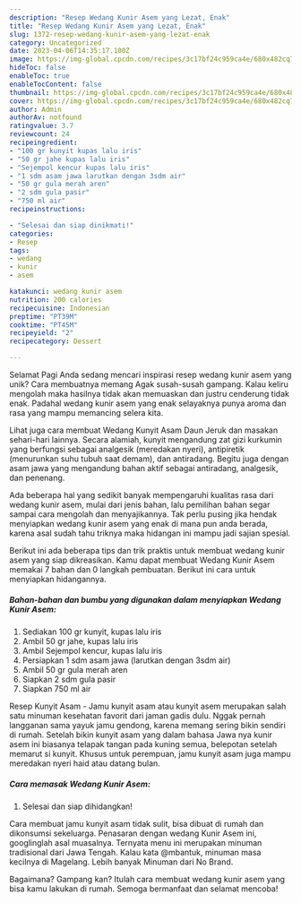 ```yaml
---
description: "Resep Wedang Kunir Asem yang Lezat, Enak"
title: "Resep Wedang Kunir Asem yang Lezat, Enak"
slug: 1372-resep-wedang-kunir-asem-yang-lezat-enak
category: Uncategorized
date: 2023-04-06T14:35:17.100Z
image: https://img-global.cpcdn.com/recipes/3c17bf24c959ca4e/680x482cq70/wedang-kunir-asem-foto-resep-utama.jpg
hideToc: false
enableToc: true
enableTocContent: false
thumbnail: https://img-global.cpcdn.com/recipes/3c17bf24c959ca4e/680x482cq70/wedang-kunir-asem-foto-resep-utama.jpg
cover: https://img-global.cpcdn.com/recipes/3c17bf24c959ca4e/680x482cq70/wedang-kunir-asem-foto-resep-utama.jpg
author: Admin
authorAv: notfound
ratingvalue: 3.7
reviewcount: 24
recipeingredient:
- "100 gr kunyit kupas lalu iris"
- "50 gr jahe kupas lalu iris"
- "Sejempol kencur kupas lalu iris"
- "1 sdm asam jawa larutkan dengan 3sdm air"
- "50 gr gula merah aren"
- "2 sdm gula pasir"
- "750 ml air"
recipeinstructions:

- "Selesai dan siap dinikmati!"
categories:
- Resep
tags:
- wedang
- kunir
- asem

katakunci: wedang kunir asem 
nutrition: 200 calories
recipecuisine: Indonesian
preptime: "PT39M"
cooktime: "PT45M"
recipeyield: "2"
recipecategory: Dessert

---
```



Selamat Pagi Anda sedang mencari inspirasi resep wedang kunir asem yang unik? Cara membuatnya memang Agak susah-susah gampang. Kalau keliru mengolah maka hasilnya tidak akan memuaskan dan justru cenderung tidak enak. Padahal wedang kunir asem yang enak selayaknya punya aroma dan rasa yang mampu memancing selera kita.


Lihat juga cara membuat Wedang Kunyit Asam Daun Jeruk dan masakan sehari-hari lainnya. Secara alamiah, kunyit mengandung zat gizi kurkumin yang berfungsi sebagai analgesik (meredakan nyeri), antipiretik (menurunkan suhu tubuh saat demam), dan antiradang. Begitu juga dengan asam jawa yang mengandung bahan aktif sebagai antiradang, analgesik, dan penenang.

Ada beberapa hal yang sedikit banyak mempengaruhi kualitas rasa dari wedang kunir asem, mulai dari jenis bahan, lalu pemilihan bahan segar sampai cara mengolah dan menyajikannya. Tak perlu pusing jika hendak menyiapkan wedang kunir asem yang enak di mana pun anda berada, karena asal sudah tahu triknya maka hidangan ini mampu jadi sajian spesial.


Berikut ini ada beberapa tips dan trik praktis untuk membuat wedang kunir asem yang siap dikreasikan. Kamu dapat membuat Wedang Kunir Asem memakai 7 bahan dan 0 langkah pembuatan. Berikut ini cara untuk menyiapkan hidangannya.

<!--inarticleads1-->

##### Bahan-bahan dan bumbu yang digunakan dalam menyiapkan Wedang Kunir Asem:

1. Sediakan 100 gr kunyit, kupas lalu iris
1. Ambil 50 gr jahe, kupas lalu iris
1. Ambil Sejempol kencur, kupas lalu iris
1. Persiapkan 1 sdm asam jawa (larutkan dengan 3sdm air)
1. Ambil 50 gr gula merah aren
1. Siapkan 2 sdm gula pasir
1. Siapkan 750 ml air


Resep Kunyit Asam - Jamu kunyit asam atau kunyit asem merupakan salah satu minuman kesehatan favorit dari jaman gadis dulu. Nggak pernah langganan sama yayuk jamu gendong, karena memang sering bikin sendiri di rumah. Setelah bikin kunyit asam yang dalam bahasa Jawa nya kunir asem ini biasanya telapak tangan pada kuning semua, belepotan setelah memarut si kunyit. Khusus untuk perempuan, jamu kunyit asam juga mampu meredakan nyeri haid atau datang bulan. 

<!--inarticleads2-->

##### Cara memasak Wedang Kunir Asem:


1. Selesai dan siap dihidangkan!

Cara membuat jamu kunyit asam tidak sulit, bisa dibuat di rumah dan dikonsumsi sekeluarga. Penasaran dengan wedang Kunir Asem ini, googlinglah asal muasalnya. Ternyata menu ini merupakan minuman tradisional dari Jawa Tengah. Kalau kata @mbantuk, minuman masa kecilnya di Magelang. Lebih banyak Minuman dari No Brand. 

Bagaimana? Gampang kan? Itulah cara membuat wedang kunir asem yang bisa kamu lakukan di rumah. Semoga bermanfaat dan selamat mencoba!

